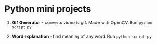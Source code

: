 # Python mini projects

1. **Gif Generator** - converts video to gif. Made with OpenCV. 
 Run ```python script.py``` 

2. **Word explanation** - find meaning of any word. 
 Run ```python script.py``` 

